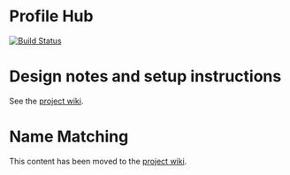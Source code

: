 # Profile Hub
[![Build Status](https://travis-ci.org/AtlasOfLivingAustralia/profile-hub.svg?branch=master)](https://travis-ci.org/AtlasOfLivingAustralia/profile-hub)

# Design notes and setup instructions

See the [project wiki](https://github.com/AtlasOfLivingAustralia/profile-hub/wiki/).


# Name Matching

This content has been moved to the [project wiki](https://github.com/AtlasOfLivingAustralia/profile-hub/wiki/Name-Matching).